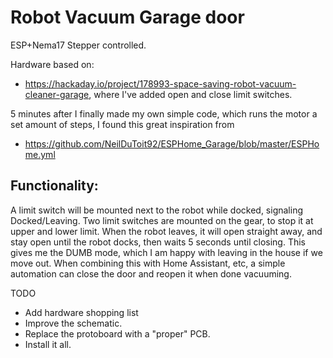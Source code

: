 # Robot Vacuum Garage door

ESP+Nema17 Stepper controlled.


Hardware based on: 
* https://hackaday.io/project/178993-space-saving-robot-vacuum-cleaner-garage, where I've added open and close limit switches.

5 minutes after I finally made my own simple code, which runs the motor a set amount of steps, I found this great inspiration from

* https://github.com/NeilDuToit92/ESPHome_Garage/blob/master/ESPHome.yml


## Functionality:
A limit switch will be mounted next to the robot while docked, signaling Docked/Leaving. Two limit switches are mounted on the gear, to stop it at upper and lower limit.
When the robot leaves, it will open straight away, and stay open until the robot docks, then waits 5 seconds until closing.
This gives me the DUMB mode, which I am happy with leaving in the house if we move out.
When combining this with Home Assistant, etc, a simple automation can close the door and reopen it when done vacuuming.

TODO
- Add hardware shopping list
- Improve the schematic.
- Replace the protoboard with a "proper" PCB.
- Install it all.
